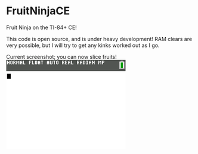 # FruitNinjaCE
Fruit Ninja on the TI-84+ CE!

This code is open source, and is under heavy development! RAM clears are very possible, but I will try to get any kinks worked out as I go.

Current screenshot; you can now slice fruits!
![Current Screenshot](https://raw.githubusercontent.com/Michael2-3B/FruitNinjaCE/master/screenshots/slicing.png)
